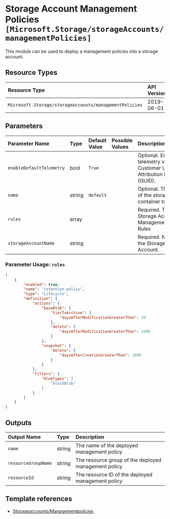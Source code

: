# Storage Account Management Policies `[Microsoft.Storage/storageAccounts/managementPolicies]`

This module can be used to deploy a management policies into a storage account.

## Resource Types

| Resource Type | API Version |
| :-- | :-- |
| `Microsoft.Storage/storageAccounts/managementPolicies` | 2019-06-01 |

## Parameters

| Parameter Name | Type | Default Value | Possible Values | Description |
| :-- | :-- | :-- | :-- | :-- |
| `enableDefaultTelemetry` | bool | `True` |  | Optional. Enable telemetry via the Customer Usage Attribution ID (GUID). |
| `name` | string | `default` |  | Optional. The name of the storage container to deploy |
| `rules` | array |  |  | Required. The Storage Account ManagementPolicies Rules |
| `storageAccountName` | string |  |  | Required. Name of the Storage Account. |

### Parameter Usage: `rules`

```json
[
    {
        "enabled": true,
        "name": "retention-policy",
        "type": "Lifecycle",
        "definition": {
            "actions": {
                "baseBlob": {
                    "tierToArchive": {
                        "daysAfterModificationGreaterThan": 30
                    },
                    "delete": {
                        "daysAfterModificationGreaterThan": 1096
                    }
                },
                "snapshot": {
                    "delete": {
                        "daysAfterCreationGreaterThan": 1096
                    }
                }
            },
            "filters": {
                "blobTypes": [
                    "blockBlob"
                ]
            }
        }
    }
]
```

## Outputs

| Output Name | Type | Description |
| :-- | :-- | :-- |
| `name` | string | The name of the deployed management policy |
| `resourceGroupName` | string | The resource group of the deployed management policy |
| `resourceId` | string | The resource ID of the deployed management policy |

## Template references

- [Storageaccounts/Managementpolicies](https://docs.microsoft.com/en-us/azure/templates/Microsoft.Storage/2019-06-01/storageAccounts/managementPolicies)
